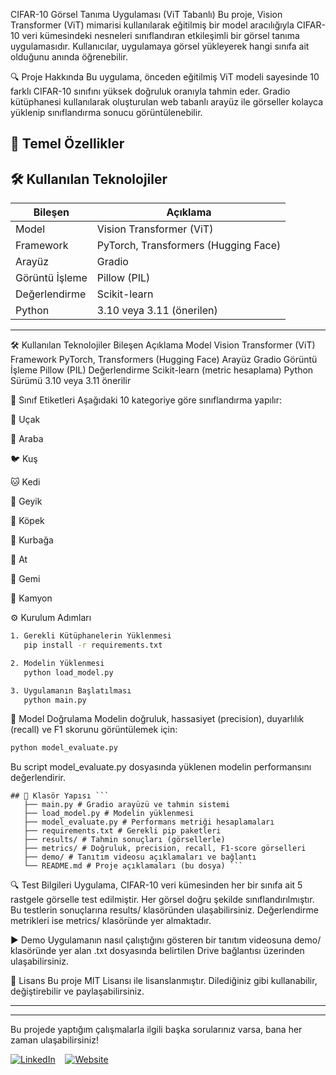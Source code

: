 CIFAR-10 Görsel Tanıma Uygulaması (ViT Tabanlı)
Bu proje, Vision Transformer (ViT) mimarisi kullanılarak eğitilmiş bir model aracılığıyla CIFAR-10 veri kümesindeki nesneleri sınıflandıran etkileşimli bir görsel tanıma uygulamasıdır. Kullanıcılar, uygulamaya görsel yükleyerek hangi sınıfa ait olduğunu anında öğrenebilir.

🔍 Proje Hakkında
Bu uygulama, önceden eğitilmiş ViT modeli sayesinde 10 farklı CIFAR-10 sınıfını yüksek doğruluk oranıyla tahmin eder. Gradio kütüphanesi kullanılarak oluşturulan web tabanlı arayüz ile görseller kolayca yüklenip sınıflandırma sonucu görüntülenebilir.

📌 Temel Özellikler
---

## 🛠️ Kullanılan Teknolojiler

| Bileşen        | Açıklama                          |
|----------------|-----------------------------------|
| Model          | Vision Transformer (ViT)          |
| Framework      | PyTorch, Transformers (Hugging Face) |
| Arayüz         | Gradio                            |
| Görüntü İşleme | Pillow (PIL)                      |
| Değerlendirme  | Scikit-learn                      |
| Python         | 3.10 veya 3.11 (önerilen)         |

---

🛠️ Kullanılan Teknolojiler
Bileşen Açıklama
Model Vision Transformer (ViT)
Framework PyTorch, Transformers (Hugging Face)
Arayüz Gradio
Görüntü İşleme Pillow (PIL)
Değerlendirme Scikit-learn (metric hesaplama)
Python Sürümü 3.10 veya 3.11 önerilir

🧪 Sınıf Etiketleri
Aşağıdaki 10 kategoriye göre sınıflandırma yapılır:

🛫 Uçak

🚗 Araba

🐦 Kuş

🐱 Kedi

🦌 Geyik

🐶 Köpek

🐸 Kurbağa

🐴 At

🚢 Gemi

🚚 Kamyon

⚙️ Kurulum Adımları

```bash
1. Gerekli Kütüphanelerin Yüklenmesi
   pip install -r requirements.txt
```
```bash
2. Modelin Yüklenmesi
   python load_model.py
```
```bash
3. Uygulamanın Başlatılması
   python main.py
```

🎯 Model Doğrulama
Modelin doğruluk, hassasiyet (precision), duyarlılık (recall) ve F1 skorunu görüntülemek için:

```bash
python model_evaluate.py
```

Bu script model_evaluate.py dosyasında yüklenen modelin performansını değerlendirir.

<pre><code>## 📁 Klasör Yapısı ``` 
   ├── main.py # Gradio arayüzü ve tahmin sistemi 
   ├── load_model.py # Modelin yüklenmesi 
   ├── model_evaluate.py # Performans metriği hesaplamaları 
   ├── requirements.txt # Gerekli pip paketleri 
   ├── results/ # Tahmin sonuçları (görsellerle) 
   ├── metrics/ # Doğruluk, precision, recall, F1-score görselleri 
   ├── demo/ # Tanıtım videosu açıklamaları ve bağlantı 
   └── README.md # Proje açıklamaları (bu dosya) ``` </code></pre>


🔍 Test Bilgileri
Uygulama, CIFAR-10 veri kümesinden her bir sınıfa ait 5 rastgele görselle test edilmiştir. Her görsel doğru şekilde sınıflandırılmıştır. Bu testlerin sonuçlarına results/ klasöründen ulaşabilirsiniz. Değerlendirme metrikleri ise metrics/ klasöründe yer almaktadır.

▶️ Demo
Uygulamanın nasıl çalıştığını gösteren bir tanıtım videosuna demo/ klasöründe yer alan .txt dosyasında belirtilen Drive bağlantısı üzerinden ulaşabilirsiniz.

📜 Lisans
Bu proje MIT Lisansı ile lisanslanmıştır. Dilediğiniz gibi kullanabilir, değiştirebilir ve paylaşabilirsiniz.

---

---
 
Bu projede yaptığım çalışmalarla ilgili başka sorularınız varsa, bana her zaman ulaşabilirsiniz!  
 
 
[![LinkedIn](https://img.icons8.com/ios-filled/50/0A66C2/linkedin.png)](https://www.linkedin.com/in/emre-meralsm)  &nbsp;&nbsp; 
[![Website](https://img.icons8.com/ios-filled/50/8e44ad/domain.png)](https://emremeralzn.github.io/myblog/)
 
